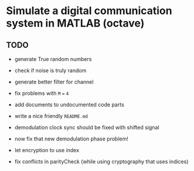 # Simulate a digital communication system in MATLAB (octave)


## TODO

* generate True random numbers

* check if noise is truly random

* generate better filter for channel

* fix problems with `M` `=` `4`

* add documents to undocumented code parts

* write a nice friendly `README.md`

* demodulation clock sync should be fixed with shifted signal

* now fix that new demodulation phase problem!

* let encryption to use index

* fix conflicts in parityCheck (while using cryptography that uses indices)
